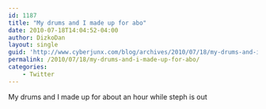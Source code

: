 ```yaml
---
id: 1187
title: "My drums and I made up for abo"
date: 2010-07-18T14:04:52-04:00
author: DizkoDan
layout: single
guid: 'http://www.cyberjunx.com/blog/archives/2010/07/18/my-drums-and-i-made-up-for-abo/'
permalink: /2010/07/18/my-drums-and-i-made-up-for-abo/
categories:
    - Twitter
---
```


My drums and I made up for about an hour while steph is out